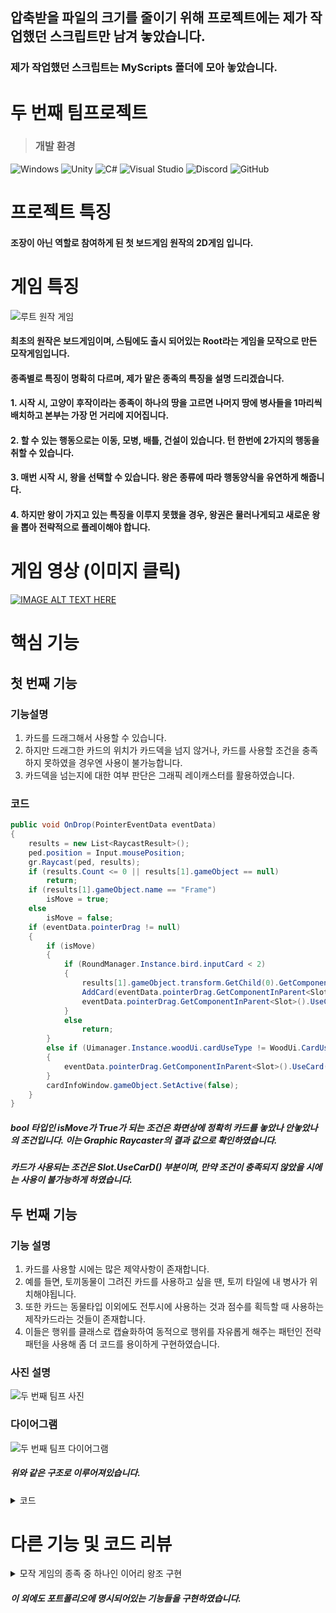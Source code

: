## 압축받을 파일의 크기를 줄이기 위해 프로젝트에는 제가 작업했던 스크립트만 남겨 놓았습니다.
### 제가 작업했던 스크립트는 MyScripts 폴더에 모아 놓았습니다.

# 두 번째 팀프로젝트
> ### **개발 환경**

![Windows](https://img.shields.io/badge/Windows-0078D6?style=for-the-badge&logo=windows&logoColor=white)
![Unity](https://img.shields.io/badge/unity-%23000000.svg?style=for-the-badge&logo=unity&logoColor=white)
![C#](https://img.shields.io/badge/c%23-%23239120.svg?style=for-the-badge&logo=csharp&logoColor=white)
![Visual Studio](https://img.shields.io/badge/Visual%20Studio-5C2D91.svg?style=for-the-badge&logo=visual-studio&logoColor=white)
![Discord](https://img.shields.io/badge/Discord-%235865F2.svg?style=for-the-badge&logo=discord&logoColor=white)
![GitHub](https://img.shields.io/badge/github-%23121011.svg?style=for-the-badge&logo=github&logoColor=white)
# 프로젝트 특징
#### 조장이 아닌 역할로 참여하게 된 첫 보드게임 원작의 2D게임 입니다.
# 게임 특징
![루트 원작 게임](https://github.com/kimkimsun/2nd-TeamProject/assets/116052108/0cf393ee-9336-4019-931a-d33a6da45e28)
#### 최초의 원작은 보드게임이며, 스팀에도 출시 되어있는 Root라는 게임을 모작으로 만든 모작게임입니다.
#### 종족별로 특징이 명확히 다르며, 제가 맡은 종족의 특징을 설명 드리겠습니다.
#### 1. 시작 시, 고양이 후작이라는 종족이 하나의 땅을 고르면 나머지 땅에 병사들을 1마리씩 배치하고 본부는 가장 먼 거리에 지어집니다.
#### 2. 할 수 있는 행동으로는 이동, 모병, 배틀, 건설이 있습니다. 턴 한번에 2가지의 행동을 취할 수 있습니다.
#### 3. 매번 시작 시, 왕을 선택할 수 있습니다. 왕은 종류에 따라 행동양식을 유연하게 해줍니다.
#### 4. 하지만 왕이 가지고 있는 특징을 이루지 못했을 경우, 왕권은 물러나게되고 새로운 왕을 뽑아 전략적으로 플레이해야 합니다.
# 게임 영상 (이미지 클릭)
[![IMAGE ALT TEXT HERE](https://img.youtube.com/vi/viECGqKGL7M/0.jpg)](https://youtu.be/viECGqKGL7M)
# **핵심 기능**
## 첫 번째 기능
### 기능설명
1. 카드를 드래그해서 사용할 수 있습니다.
2. 하지만 드래그한 카드의 위치가 카드덱을 넘지 않거나, 카드를 사용할 조건을 충족하지 못하였을 경우엔 사용이 불가능합니다.
3. 카드덱을 넘는지에 대한 여부 판단은 그래픽 레이캐스터를 활용하였습니다.

### 코드
```C#
public void OnDrop(PointerEventData eventData)
{
    results = new List<RaycastResult>();
    ped.position = Input.mousePosition;
    gr.Raycast(ped, results);
    if (results.Count <= 0 || results[1].gameObject == null)
        return;
    if (results[1].gameObject.name == "Frame")
        isMove = true;
    else
        isMove = false;
    if (eventData.pointerDrag != null)
    {
        if (isMove)
        {
            if (RoundManager.Instance.bird.inputCard < 2)
            {
                results[1].gameObject.transform.GetChild(0).GetComponent<BirdCardAction>().
                AddCard(eventData.pointerDrag.GetComponentInParent<Slot>().card);
                eventData.pointerDrag.GetComponentInParent<Slot>().UseCard();
            }
            else
                return;
        }
        else if (Uimanager.Instance.woodUi.cardUseType != WoodUi.CardUseType.BATTLE)
        {
            eventData.pointerDrag.GetComponentInParent<Slot>().UseCard();
        }
        cardInfoWindow.gameObject.SetActive(false);
    }
}
```
##### bool 타입인 isMove가 True가 되는 조건은 화면상에 정확히 카드를 놓았나 안놓았나의 조건입니다. 이는 Graphic Raycaster의 결과 값으로 확인하였습니다.
##### 카드가 사용되는 조건은 Slot.UseCarD() 부분이며, 만약 조건이 충족되지 않았을 시에는 사용이 불가능하게 하였습니다.

## 두 번째 기능
### 기능 설명
1. 카드를 사용할 시에는 많은 제약사항이 존재합니다.
2. 예를 들면, 토끼동물이 그려진 카드를 사용하고 싶을 땐, 토끼 타일에 내 병사가 위치해야됩니다.
3. 또한 카드는 동물타입 이외에도 전투시에 사용하는 것과 점수를 획득할 때 사용하는 제작카드라는 것들이 존재합니다.
4. 이들은 행위를 클래스로 캡슐화하여 동적으로 행위를 자유롭게 해주는 패턴인 전략 패턴을 사용해 좀 더 코드를 용이하게 구현하였습니다.

### 사진 설명
![두 번째 팀프 사진](https://github.com/kimkimsun/2nd-TeamProject/assets/116052108/144a27f5-48df-4d33-ae87-50a7becf774e)

### 다이어그램
![두 번째 팀프 다이어그램](https://github.com/kimkimsun/2nd-TeamProject/assets/116052108/b0107f14-89af-4612-9e77-7f65c6c0fe4b)
##### 위와 같은 구조로 이루어져있습니다.
<details>
    <summary>코드</summary>
    
### 코드
```C#
    foreach (KeyValuePair<string, List<Soldier>> battleTileCheck in RoundManager.Instance.bird.hasSoldierDic)
{
    
    NodeMember tile = RoundManager.Instance.mapExtra.mapTiles.Find(node => node.nodeName == battleTileCheck.Key);
    // 내 병사가 위치한 타일들
    bool isbattlePlayer = RoundManager.Instance.cat.hasSoldierDic.ContainsKey(tile.nodeName) || RoundManager.Instance.wood.hasSoldierDic.ContainsKey(tile.nodeName);
    // 고양이 병사들이 위치한 타일들이 내 병사가 위치한 타일들이랑 같거나,
    // 우드 병사들이 //
    bool isBattletile = birdCards[CurCard].costType == tile.nodeType;
    // 내가 가진 카드의 타입이 내 병사가 위치한 타일의 타입과 같다면

    if (birdCards[CurCard].costType == ANIMAL_COST_TYPE.BIRD && isbattlePlayer)
    // 내 카드가 새면서 상대방이 있다면
    {
        tile.isTileCheck = true;
        RoundManager.Instance.SetEffect(tile);
        RoundManager.Instance.testType = RoundManager.SoldierTestType.Battle;
        isBreakRule = true;

    }
    else if (isBattletile && isbattlePlayer)
        // 내가 가진 카드의 타입이 같다면 그 카드는 tiles에 add됨
    {
        tiles.Add(tile);
    }
}
```
#### 이런식으로 foreach문을 돌려서 내 병사가 위치한 타일의 동물과 카드의 동물이 같은지 여부를 판단하기도 하고,
#### 추가적으로 배틀같은 경우에는 그 타일위에 상대방이 있는지 여부도 체크를 하는 코드입니다.

</details>

# **다른 기능 및 코드 리뷰**

<details>
    <summary>모작 게임의 종족 중 하나인 이어리 왕조 구현</summary>
    
### 기능제목
#### 이어리 왕조 구현
### 기능설명
1. 이어리 왕조라는 종족은 시작할 때 행동의 제약을 많이 받습니다.
2. 4명의 왕 중 1명을 선택하여, 왕의 고유 특성에 따라 제작,모병,이동,전투 행위 중 2개의 행위를 자유롭게 할 수 있습니다.
3. 행위를 추가하고 싶으면 카드를 행동 제약에 사용하여 행위를 추가할 수 있습니다.
4. 만약 토끼 카드를 이용해서 이동해야 하는데 토끼 타일 위에 우리 병사가 없거나 우리 병사가 아예 없다면 행동을 못 합니다
5. 행동을 못 하게 될 경우, 왕권을 몰락하고 점수를 잃으며, 남은 왕 중에 선택해야 합니다.
### 코드
```C#


public void BreakingRule()
{
    //왕권 몰락
    Debug.LogWarning("룰을 어김");
    RoundManager.Instance.bird.NowLeader = LEADER_TYPE.NONE;
    for (int i = 0; i < 4; i++) 
    {
        Uimanager.Instance.birdUI.birdSlot[i].CardReset();
    }
    Uimanager.Instance.birdUI.alarmText.text = "규율을 어겨 지도자가 교체 됩니다.";
    RoundManager.Instance.roundSM.SetState(MASTATE_TYPE.WOOD_WAIT);
}
```

```C#
    public void SetBulidNode()
    {
        Uimanager.Instance.birdUI.birdAlarm.SetActive(true);
        Uimanager.Instance.birdUI.alarmText.text = "요새를 지을 공터를 선택하세요.";
        tiles.Clear();
        isBreakRule = false;
            foreach (KeyValuePair<string, List<Soldier>> soldierTileCheck in RoundManager.Instance.bird.hasSoldierDic)
            {
                NodeMember tile = RoundManager.Instance.mapExtra.mapTiles.Find(node => node.nodeName == soldierTileCheck.Key);
                if (tile.nodeType.Equals(birdCards[CurCard].costType))
                {
                    tiles.Add(tile);
                    isBreakRule = true;
                }
                if (birdCards[CurCard].costType == ANIMAL_COST_TYPE.BIRD)
                {
                    RoundManager.Instance.testType = RoundManager.SoldierTestType.Build;
                    RoundManager.Instance.SetEffect(tile);
                    tile.isTileCheck = true;
                    isBreakRule = true;
                }
            }
        
            if (!isBreakRule)
            {
                RoundManager.Instance.bird.NowLeader = LEADER_TYPE.NONE;
                RoundManager.Instance.bird.BreakingRule();
            }
            for (int j = 0; j < tiles.Count; j++)
            {
                RoundManager.Instance.testType = RoundManager.SoldierTestType.Build;
                RoundManager.Instance.SetEffect(tiles[j]);
                tiles[j].isTileCheck = true;
        }

    }
```

#### 이는 여러 행위 중에 일부인 '건설'을 할 때의 제약사항을 체크하고 이루지 못했을 경우 왕권이 몰락하게 되는 코드입니다.

</details>


##### 이 외에도 포트폴리오에 명시되어있는 기능들을 구현하였습니다.
